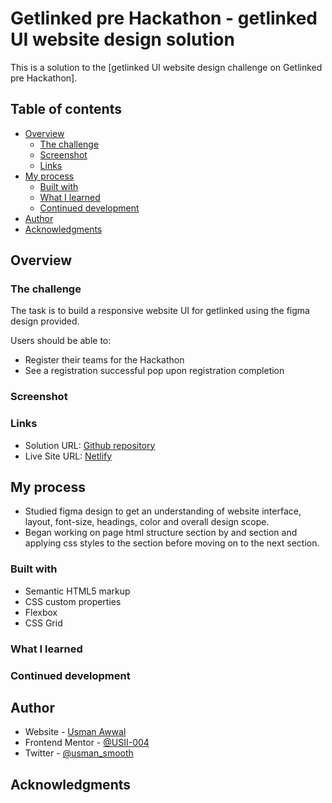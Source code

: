 # Getlinked pre Hackathon - getlinked UI website design solution

This is a solution to the [getlinked UI website design challenge on Getlinked pre Hackathon].  

## Table of contents

- [Overview](#overview)
  - [The challenge](#the-challenge)
  - [Screenshot](#screenshot)
  - [Links](#links)
- [My process](#my-process)
  - [Built with](#built-with)
  - [What I learned](#what-i-learned)
  - [Continued development](#continued-development)
- [Author](#author)
- [Acknowledgments](#acknowledgments)


## Overview

### The challenge

The task is to build a responsive website UI for getlinked using the figma design
 provided.

Users should be able to:

- Register their teams for the Hackathon
- See a registration successful pop upon registration completion

### Screenshot



### Links

- Solution URL: [Github repository](https://github.com/USII-004/getLinkedHackaton)
- Live Site URL: [Netlify](https://getlinkedprehackathon.netlify.app/)

## My process

- Studied figma design to get an understanding of website interface, layout, font-size,
headings, color and overall design scope.
- Began working on page html structure section by and section and applying css styles to the section before moving on to the next section.

### Built with

- Semantic HTML5 markup
- CSS custom properties
- Flexbox
- CSS Grid


### What I learned





### Continued development



## Author

- Website - [Usman Awwal](https://usman-awwal-portfolio.netlify.app/)
- Frontend Mentor - [@USII-004](https://www.frontendmentor.io/profile/USII-004)
- Twitter - [@usman_smooth](https://www.twitter.com/@usman_smooth)


## Acknowledgments

